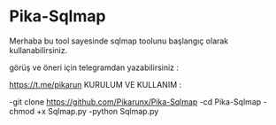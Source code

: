 # Pika-Sqlmap

Merhaba bu tool sayesinde sqlmap toolunu başlangıç olarak kullanabilirsiniz.

görüş ve öneri için telegramdan yazabilirsiniz :

https://t.me/pikarun
KURULUM VE KULLANIM :

-git clone https://github.com/Pikarunx/Pika-Sqlmap
-cd Pika-Sqlmap
-chmod +x Sqlmap.py
-python Sqlmap.py
